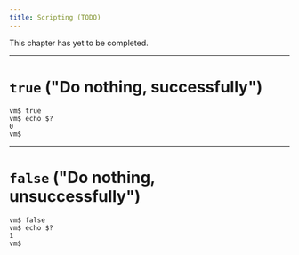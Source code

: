 ```yaml
---
title: Scripting (TODO)
---
```


This chapter has yet to be completed.

---

# `true` ("Do nothing, successfully")

```
vm$ true
vm$ echo $?
0
vm$
```

---

# `false` ("Do nothing, unsuccessfully")

```
vm$ false
vm$ echo $?
1
vm$
```
